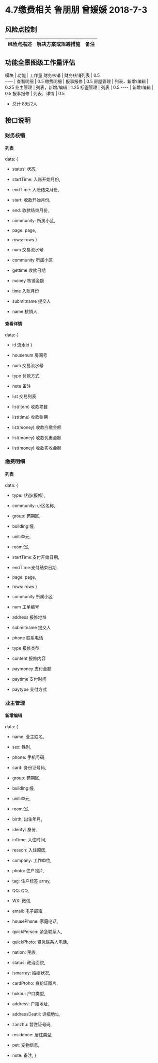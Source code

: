 # 4.7缴费相关 鲁朋朋 曾媛媛 2018-7-3


## 风险点控制
  风险点描述  |  解决方案或规避措施  |  备注
     ---    |        ---        |   ---  



## 功能全景图级工作量评估
模块          |    功能              |    工作量
财务核销       |    财务核销列表       |    0.5  
----          |    查看明细          |    0.5
缴费明细       |    报事报修           |   0.5
房屋管理       |    列表，新增/编辑     |   0.25
业主管理       |    列表，新增/编辑     |   1.25
标签管理       |    列表              |    0.5
----          |    新增/编辑          |   0.5
报事报修       |    列表，详情          |   0.5

* 总计 8天/2人




## 接口说明

### 财务核销
#### 列表
data: {
  - status: 状态,
  - startTime: 入账开始月份,
  - endTime: 入账结束月份,
  - start: 收款开始月份,
  - end: 收款结束月份,
  - community: 所属小区,
  - page: page,
  - rows: rows
}

- num              交易流水号
- community        所属小区
- gettime          收款日期
- money            核销金额
- time             入账月份
- submitname       提交人
- name             核销人

#### 查看详情
data: {
  - id 流水id
}

- housenum         房间号
- num              交易流水号
- type             付款方式
- note             备注
- list             交易列表
- list(item)       收款项目
- list(time)       收款账期
- list(money)      收款应缴金额
- list(money)      收款优惠金额
- list(money)      收款实收金额


### 缴费明细
#### 列表
data: {
  - type: 状态(报修),
  - community: 小区名称,
  - group: 苑期区,
  - building:幢,
  - unit:单元,
  - room:室,
  - startTime:支付开始日期,
  - endTime:支付结束日期,
  - page: page,
  - rows: rows
}

- community        所属小区
- num              工单编号
- address          报修地址
- submitname       提交人
- phone            联系电话
- type             报修类型
- content          报修内容
- paymoney         支付金额
- paytime          支付时间
- paytype          支付方式


### 业主管理
#### 新增编辑
data: {
  - name: 业主姓名,
  - sex: 性别,
  - phone: 手机号码,
  - card: 身份证号码,
  - group: 苑期区,
  - building:幢,
  - unit:单元,
  - room:室,
  - birth: 出生年月,
  - identy: 身份,
  - inTime: 入住时间,
  - reason: 入住原因,
  - company: 工作单位,
  - photo: 住户照片,
  - tag: 住户标签 array,
  
  - QQ: QQ,
  - WX: 微信,
  - email: 电子邮箱,
  - housePhone: 家庭电话,
  - quickPerson: 紧急联系人,
  - quickPhoto: 紧急联系人电话,

  - nation: 民族,
  - status: 政治面貌,
  - ismarray: 婚姻状况,
  - cardPtoho: 身份证图片,
  - hukou: 户口类型,
  - address: 户籍地址,
  - addressDeatil: 详细地址,
  - zanzhu: 暂住证号码,
  - residence: 居住类型,
  - pet: 宠物信息,
  - note: 备注,
}